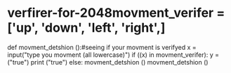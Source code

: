 # verfirer-for-2048movment_verifer = ['up', 'down', 'left', 'right',]
def movment_detshion ():#seeing if your movment is verifyed
    x = input("type you movment (all lowercase)")
    if ((x) in movment_verifer):
        y = ("true")
        print ("true")
    else:
        movment_detshion ()
movment_detshion ()
